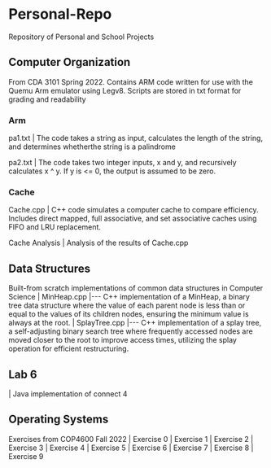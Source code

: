 # Personal-Repo
Repository of Personal and School Projects

## Computer Organization
From CDA 3101 Spring 2022. Contains ARM code written for use with the Quemu Arm emulator using Legv8. Scripts are stored in txt format for grading and readability

### Arm
pa1.txt |    The code takes a string as input, calculates the length of the string, and determines whetherthe string is a palindrome

pa2.txt |    The code takes two integer inputs, x and y, and recursively calculates x ^ y. If y is <= 0, the output is assumed to be zero.

### Cache
Cache.cpp |    C++ code simulates a computer cache to compare efficiency. Includes direct mapped, full associative, and set associative caches using FIFO and LRU replacement.

Cache Analysis |    Analysis of the results of Cache.cpp

## Data Structures
Built-from scratch implementations of common data structures in Computer Science
| MinHeap.cpp
|--- C++ implementation of a MinHeap, a binary tree data structure where the value of each parent node is less than or equal to the values of its children nodes, ensuring the minimum value is always at the root.
| SplayTree.cpp
|--- C++ implementation of a splay tree, a self-adjusting binary search tree where frequently accessed nodes are moved closer to the root to improve access times, utilizing the splay operation for efficient restructuring.

## Lab 6
| Java implementation of connect 4

## Operating Systems
Exercises from COP4600 Fall 2022
| Exercise 0
| Exercise 1
| Exercise 2
| Exercise 3
| Exercise 4
| Exercise 5
| Exercise 6
| Exercise 7
| Exercise 8
| Exercise 9

